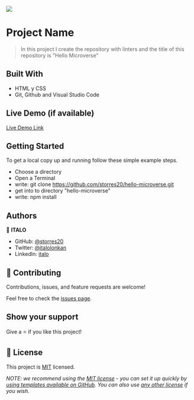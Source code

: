 ![](https://img.shields.io/badge/Microverse-blueviolet)

# Project Name

> In this project I create the repository with linters and the title of this repository is "Hello Microverse"


## Built With

- HTML y CSS
- Git, Github and Visual Studio Code

## Live Demo (if available)

[Live Demo Link](https://storres20.github.io/hello-microverse/)


## Getting Started

To get a local copy up and running follow these simple example steps.

- Choose a directory
- Open a Terminal
- write: git clone https://github.com/storres20/hello-microverse.git
- get into to directory "hello-microverse"
- write: npm install

## Authors

👤 **ITALO**

- GitHub: [@storres20](https://github.com/storres20)
- Twitter: [@italolonkan](https://twitter.com/italolonkan)
- LinkedIn: [italo](https://www.linkedin.com/in/italo-lon-kan/)


## 🤝 Contributing

Contributions, issues, and feature requests are welcome!

Feel free to check the [issues page](https://github.com/storres20/hello-microverse/issues).

## Show your support

Give a ⭐️ if you like this project!

## 📝 License

This project is [MIT](./LICENSE) licensed.

_NOTE: we recommend using the [MIT license](https://choosealicense.com/licenses/mit/) - you can set it up quickly by [using templates available on GitHub](https://docs.github.com/en/communities/setting-up-your-project-for-healthy-contributions/adding-a-license-to-a-repository). You can also use [any other license](https://choosealicense.com/licenses/) if you wish._
